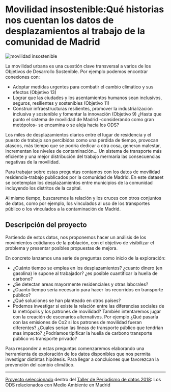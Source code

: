 # Movilidad insostenible:Qué historias nos cuentan los datos de desplazamientos al trabajo de la comunidad de Madrid

![movilidad insostenible](https://www.medialab-prado.es/sites/default/files/styles/imagenes_medianas/public/2018-03/Slicemov.png?itok=Z6LHG7pp)


La movilidad urbana es una cuestión clave transversal a varios de los Objetivos de Desarrollo Sostenible. Por ejemplo podemos encontrar conexiones con:

* Adoptar medidas urgentes para combatir el cambio climático y sus efectos (Objetivo 13)
* Lograr que las ciudades y los asentamientos humanos sean inclusivos, seguros, resilientes y sostenibles (Objetivo 11)
* Construir infraestructuras resilientes, promover la industrialización inclusiva y sostenible y fomentar la innovación (Objetivo 9)
¿Hasta que punto el sistema de movilidad de Madrid -considerando como gran metópolos- se encamina o se aleja hacia los ODS?

Los miles de desplazamientos diarios entre el lugar de residencia y el puesto de trabajo son percibidos como una pérdida de tiempo, provocan atascos, más tiempo que se podría dedicar a otra cosa, generan malestar, incrementan los niveles de contaminación... Un sistema de transporte más eficiente y una mejor distribución del trabajo mermaría las consecuencias negativas de la movilidad. 

Para trabajar sobre estas preguntas contamos con los datos de movilidad residencia-trabajo publicados por la comunidad de Madrid. En este dataset se contemplan los desplazamientos entre municipios de la comunidad incluyendo los distritos de la capital.

Al mismo tiempo, buscaremos la relación y los cruces con otros conjuntos de datos, como por ejemplo, los vinculados al uso de los transportes público o los vinculados a la contaminación de Madrid.

 

## Descripción del proyecto

Partiendo de estos datos, nos proponemos hacer un análisis de los movimientos cotidianos de la población, con el objetivo de visibilizar el problema y presentar posibles propuestas de mejora.

En concreto lanzamos una serie de preguntas como inicio de la exploración:

* ¿Cuánto tiempo se emplea en los desplazamientos? ¿cuanto dinero (en gasolina) le supone al trabajador?  ¿es posible cuantificar la huella de carbono?
* ¿Se detectan areas mayormente residenciales y otras laborales?
* ¿Cuanto tiempo sería necesario para hacer los recorridos en transporte público?
* ¿Qué soluciones se han planteado en otros países?
* Podemos investigar si existe la relación entre las diferencias sociales de la metrópolis y los patrones de movilidad?
También intentaremos jugar con la creación de escenarios alternativos. Por ejemplo ¿Qué pasaría con las emisiones de Co2 si los patrones de movilidad fueran diferentes? ¿Cuales serían las líneas de transporte público que tendrían mas impacto? ¿Podríamos tipificar la huella de carbono transporte público vs transporte privado?

Para responder a estas preguntas comenzaremos elaborando una herramienta de exploración de los datos disponibles que nos permita investigar distintas hipótesis. Para llegar a concluiones que favorezcan la prevención del cambio climático.

---
[Proyecto seleccionado](https://www.medialab-prado.es/proyectos/movilidad-insostenible-que-historias-nos-cuentan-los-datos-de-desplazamientos-al-trabajo) dentro del [Taller de Periodismo de datos 2018](https://www.medialab-prado.es/proyectos/movilidad-insostenible-que-historias-nos-cuentan-los-datos-de-desplazamientos-al-trabajo): Los ODS relacionados con Medio Ambiente en Madrid
